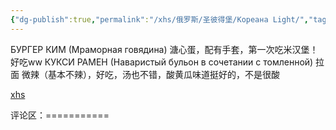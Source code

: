 ```yaml
---
{"dg-publish":true,"permalink":"/xhs/俄罗斯/圣彼得堡/Кореана Light/","tags":["rednote","圣彼得堡"],"created":"2025-03-17T22:35:25.549+08:00","updated":"2025-03-20T22:46:14.551+08:00"}
---
```


 

БУРГЕР КИМ (Мраморная говядина) 溏心蛋，配有手套，第一次吃米汉堡！好吃ww
КУКСИ РАМЕН (Наваристый бульон в сочетании с томленной) 拉面 微辣（基本不辣），好吃，汤也不错，酸黄瓜味道挺好的，不是很酸

[xhs](https://www.xiaohongshu.com/explore/63ea7bc4000000001301226d?xsec_token=ABjCSIjeXjKMlY1tXW265ksMmBnwTnu94kaky8Qff1nSU=&xsec_source=pc_user)

评论区：===========


